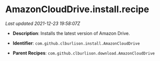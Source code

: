 # AmazonCloudDrive.install.recipe

_Last updated 2021-12-23 19:58:07Z_

- **Description**: Installs the latest version of Amazon Drive.

- **Identifier**: `com.github.clburlison.install.AmazonCloudDrive`

- **Parent Recipes**: `com.github.clburlison.download.AmazonCloudDrive`